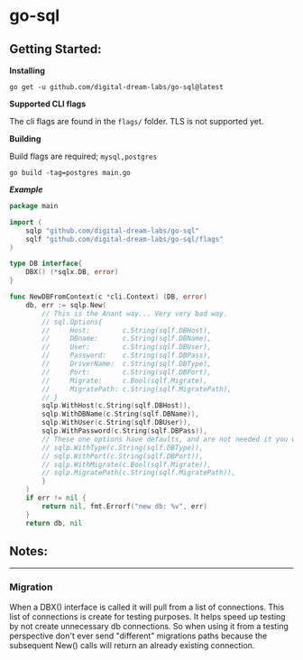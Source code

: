# go-sql

## Getting Started:
**Installing**
```
go get -u github.com/digital-dream-labs/go-sql@latest
```

**Supported CLI flags**

The cli flags are found in the `flags/` folder.
TLS is not supported yet.

**Building**

Build flags are required; `mysql,postgres`
```
go build -tag=postgres main.go
```
***Example***
```go
package main

import (
    sqlp "github.com/digital-dream-labs/go-sql"
    sqlf "github.com/digital-dream-labs/go-sql/flags"
)

type DB interface{
    DBX() (*sqlx.DB, error)
}

func NewDBFromContext(c *cli.Context) (DB, error)
	db, err := sqlp.New(
        // This is the Anant way... Very very bad way.
        // sql.Options{
        //     Host:        c.String(sqlf.DBHost),
        //     DBname:      c.String(sqlf.DBName),
        //     User:        c.String(sqlf.DBUser),
        //     Password:    c.String(sqlf.DBPass),
        //     DriverName:  c.String(sqlf.DBType),
        //     Port:        c.String(sqlf.DBPort),
        //     Migrate:     c.Bool(sqlf.Migrate),
        //     MigratePath: c.String(sqlf.MigratePath),
        // }
        sqlp.WithHost(c.String(sqlf.DBHost)),
        sqlp.WithDBName(c.String(sqlf.DBName)),
        sqlp.WithUser(c.String(sqlf.DBUser)),
        sqlp.WithPassword(c.String(sqlf.DBPass)),
        // These one options have defaults, and are not needed it you want to use the defaults
        // sqlp.WithType(c.String(sqlf.DBType)),
        // sqlp.WithPort(c.String(sqlf.DBPort)),
        // sqlp.WithMigrate(c.Bool(sqlf.Migrate)),
        // sqlp.MigratePath(c.String(sqlf.MigratePath)),
        }
    )
	if err != nil {
		return nil, fmt.Errorf("new db: %v", err)
	}
    return db, nil
```
## Notes:
------------------
### Migration
When a DBX() interface is called it will pull from a list of connections. This list of connections is create for testing purposes. It helps speed up testing by not create unnecessary db connections. So when using it from a testing perspective don't ever send "different" migrations paths because the subsequent New() calls will return an already existing connection.